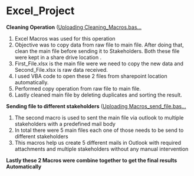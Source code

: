 # Excel_Project

**Cleaning Operation** ([Uploading Cleaning_Macros.bas…]()

1) Excel Macros was used for this operation
2) Objective was to copy data from raw file to main file. After doing that, clean the main file before sending it to Stakeholders. Both these file were kept in a share drive location . 
3) First_File.xlsx is the main file were we need to copy the new data and Second_File.xlsx is raw data received.
4) I used VBA code to open these 2 files from sharepoint location automatically.
5) Performed copy operation from raw file to main file.
6) Lastly cleaned main file by deleting duplicates and sorting the result.

**Sending file to different stakeholders** ([Uploading Macros_send_file.bas…]()

1) The second macro is used to sent the main file via outlook to multiple stakeholders with a predefined mail body
2) In total there were 5 main files each one of those needs to be send to different stakeholders
3) This macros help us create 5 different mails in Outlook with required attachments and multiple stakeholders without any manual intervention

**Lastly these 2 Macros were combine together to get the final results Automatically**



